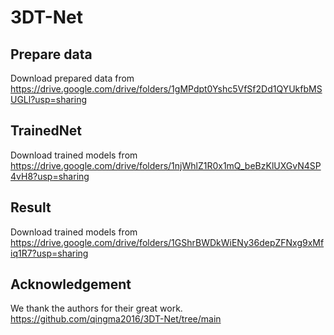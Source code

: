 # 3DT-Net
## Prepare data
Download prepared data from https://drive.google.com/drive/folders/1gMPdpt0Yshc5VfSf2Dd1QYUkfbMSUGLl?usp=sharing
## TrainedNet
Download trained models from https://drive.google.com/drive/folders/1njWhlZ1R0x1mQ_beBzKlUXGvN4SP4vH8?usp=sharing
## Result
Download trained models from https://drive.google.com/drive/folders/1GShrBWDkWiENy36depZFNxg9xMfiq1R7?usp=sharing
## Acknowledgement
We thank the authors for their great work.
https://github.com/qingma2016/3DT-Net/tree/main
